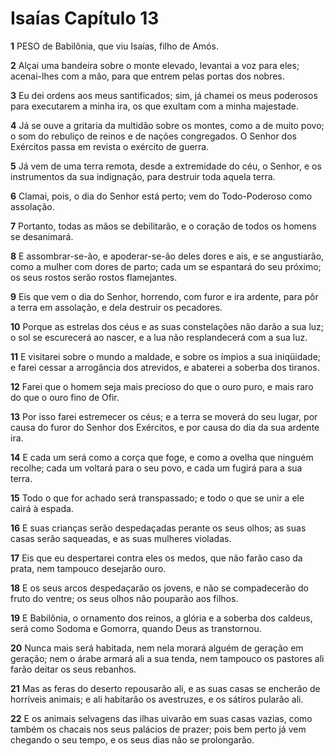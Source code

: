 # Isaías Capítulo 13

**1** 	PESO de Babilônia, que viu Isaías, filho de Amós.

**2** 	Alçai uma bandeira sobre o monte elevado, levantai a voz para eles; acenai-lhes com a mão, para que entrem pelas portas dos nobres.

**3** 	Eu dei ordens aos meus santificados; sim, já chamei os meus poderosos para executarem a minha ira, os que exultam com a minha majestade.

**4** 	Já se ouve a gritaria da multidão sobre os montes, como a de muito povo; o som do rebuliço de reinos e de nações congregados. O Senhor dos Exércitos passa em revista o exército de guerra.

**5** 	Já vem de uma terra remota, desde a extremidade do céu, o Senhor, e os instrumentos da sua indignação, para destruir toda aquela terra.

**6** 	Clamai, pois, o dia do Senhor está perto; vem do Todo-Poderoso como assolação.

**7** 	Portanto, todas as mãos se debilitarão, e o coração de todos os homens se desanimará.

**8** 	E assombrar-se-ão, e apoderar-se-ão deles dores e ais, e se angustiarão, como a mulher com dores de parto; cada um se espantará do seu próximo; os seus rostos serão rostos flamejantes.

**9** 	Eis que vem o dia do Senhor, horrendo, com furor e ira ardente, para pôr a terra em assolação, e dela destruir os pecadores.

**10** 	Porque as estrelas dos céus e as suas constelações não darão a sua luz; o sol se escurecerá ao nascer, e a lua não resplandecerá com a sua luz.

**11** 	E visitarei sobre o mundo a maldade, e sobre os ímpios a sua iniqüidade; e farei cessar a arrogância dos atrevidos, e abaterei a soberba dos tiranos.

**12** 	Farei que o homem seja mais precioso do que o ouro puro, e mais raro do que o ouro fino de Ofir.

**13** 	Por isso farei estremecer os céus; e a terra se moverá do seu lugar, por causa do furor do Senhor dos Exércitos, e por causa do dia da sua ardente ira.

**14** 	E cada um será como a corça que foge, e como a ovelha que ninguém recolhe; cada um voltará para o seu povo, e cada um fugirá para a sua terra.

**15** 	Todo o que for achado será transpassado; e todo o que se unir a ele cairá à espada.

**16** 	E suas crianças serão despedaçadas perante os seus olhos; as suas casas serão saqueadas, e as suas mulheres violadas.

**17** 	Eis que eu despertarei contra eles os medos, que não farão caso da prata, nem tampouco desejarão ouro.

**18** 	E os seus arcos despedaçarão os jovens, e não se compadecerão do fruto do ventre; os seus olhos não pouparão aos filhos.

**19** 	E Babilônia, o ornamento dos reinos, a glória e a soberba dos caldeus, será como Sodoma e Gomorra, quando Deus as transtornou.

**20** 	Nunca mais será habitada, nem nela morará alguém de geração em geração; nem o árabe armará ali a sua tenda, nem tampouco os pastores ali farão deitar os seus rebanhos.

**21** 	Mas as feras do deserto repousarão ali, e as suas casas se encherão de horríveis animais; e ali habitarão os avestruzes, e os sátiros pularão ali.

**22** 	E os animais selvagens das ilhas uivarão em suas casas vazias, como também os chacais nos seus palácios de prazer; pois bem perto já vem chegando o seu tempo, e os seus dias não se prolongarão.

